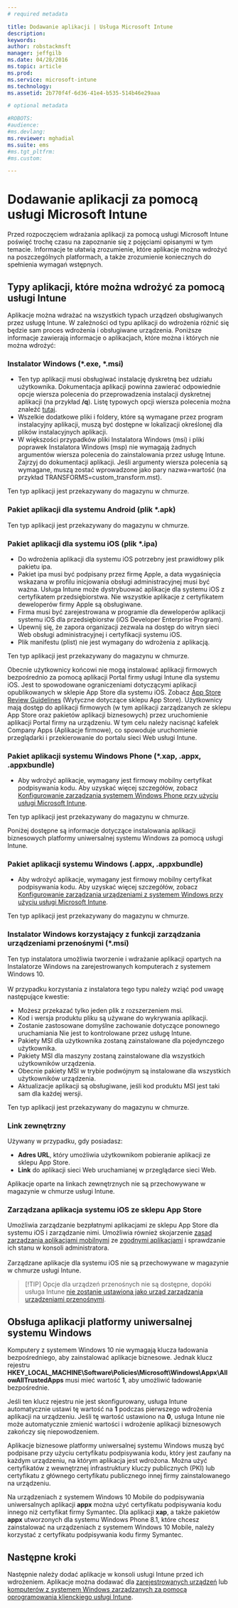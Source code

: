 ```yaml
---
# required metadata

title: Dodawanie aplikacji | Usługa Microsoft Intune
description:
keywords:
author: robstackmsft
manager: jeffgilb
ms.date: 04/28/2016
ms.topic: article
ms.prod:
ms.service: microsoft-intune
ms.technology:
ms.assetid: 2b770f4f-6d36-41e4-b535-514b46e29aaa

# optional metadata

#ROBOTS:
#audience:
#ms.devlang:
ms.reviewer: mghadial
ms.suite: ems
#ms.tgt_pltfrm:
#ms.custom:

---
```


# Dodawanie aplikacji za pomocą usługi Microsoft Intune
Przed rozpoczęciem wdrażania aplikacji za pomocą usługi Microsoft Intune poświęć trochę czasu na zapoznanie się z pojęciami opisanymi w tym temacie. Informacje te ułatwią zrozumienie, które aplikacje można wdrożyć na poszczególnych platformach, a także zrozumienie koniecznych do spełnienia wymagań wstępnych.

## Typy aplikacji, które można wdrożyć za pomocą usługi Intune
Aplikacje można wdrażać na wszystkich typach urządzeń obsługiwanych przez usługę Intune. W zależności od typu aplikacji do wdrożenia różnić się będzie sam proces wdrożenia i obsługiwane urządzenia. Poniższe informacje zawierają informacje o aplikacjach, które można i których nie można wdrożyć:


### **Instalator Windows (&#42;.exe, &#42;.msi)**
- Ten typ aplikacji musi obsługiwać instalację dyskretną bez udziału użytkownika. Dokumentacja aplikacji powinna zawierać odpowiednie opcje wiersza polecenia do przeprowadzenia instalacji dyskretnej aplikacji (na przykład **/q**). Listę typowych opcji wiersza polecenia można znaleźć [tutaj](https://support.microsoft.com/en-us/kb/227091).
- Wszelkie dodatkowe pliki i foldery, które są wymagane przez program instalacyjny aplikacji, muszą być dostępne w lokalizacji określonej dla plików instalacyjnych aplikacji.
- W większości przypadków pliki Instalatora Windows (msi) i pliki poprawek Instalatora Windows (msp) nie wymagają żadnych argumentów wiersza polecenia do zainstalowania przez usługę Intune. Zajrzyj do dokumentacji aplikacji. Jeśli argumenty wiersza polecenia są wymagane, muszą zostać wprowadzone jako pary nazwa=wartość (na przykład TRANSFORMS=custom_transform.mst).

Ten typ aplikacji jest przekazywany do magazynu w chmurze.
### **Pakiet aplikacji dla systemu Android (plik &#42;.apk)**
Ten typ aplikacji jest przekazywany do magazynu w chmurze.
### **Pakiet aplikacji dla systemu iOS (plik &#42;.ipa)**
- Do wdrożenia aplikacji dla systemu iOS potrzebny jest prawidłowy plik pakietu ipa.
- Pakiet ipa musi być podpisany przez firmę Apple, a data wygaśnięcia wskazana w profilu inicjowania obsługi administracyjnej musi być ważna. Usługa Intune może dystrybuować aplikacje dla systemu iOS z certyfikatem przedsiębiorstwa. Nie wszystkie aplikacje z certyfikatem deweloperów firmy Apple są obsługiwane.
- Firma musi być zarejestrowana w programie dla deweloperów aplikacji systemu iOS dla przedsiębiorstw (iOS Developer Enterprise Program).
- Upewnij się, że zapora organizacji zezwala na dostęp do witryn sieci Web obsługi administracyjnej i certyfikacji systemu iOS.
- Plik manifestu (plist) nie jest wymagany do wdrożenia z aplikacją.

Ten typ aplikacji jest przekazywany do magazynu w chmurze.

Obecnie użytkownicy końcowi nie mogą instalować aplikacji firmowych bezpośrednio za pomocą aplikacji Portal firmy usługi Intune dla systemu iOS. Jest to spowodowane ograniczeniami dotyczącymi aplikacji opublikowanych w sklepie App Store dla systemu iOS. Zobacz [App Store Review Guidelines](https://developer.apple.com/app-store/review/guidelines/) (Wytyczne dotyczące sklepu App Store). Użytkownicy mają dostęp do aplikacji firmowych (w tym aplikacji zarządzanych ze sklepu App Store oraz pakietów aplikacji biznesowych) przez uruchomienie aplikacji Portal firmy na urządzeniu. W tym celu należy nacisnąć kafelek Company Apps (Aplikacje firmowe), co spowoduje uruchomienie przeglądarki i przekierowanie do portalu sieci Web usługi Intune.

### **Pakiet aplikacji systemu Windows Phone (&#42;.xap, .appx, .appxbundle)**
- Aby wdrożyć aplikacje, wymagany jest firmowy mobilny certyfikat podpisywania kodu. Aby uzyskać więcej szczegółów, zobacz [Konfigurowanie zarządzania systemem Windows Phone przy użyciu usługi Microsoft Intune](set-up-windows-phone-management-with-microsoft-intune.md).

Ten typ aplikacji jest przekazywany do magazynu w chmurze.

Poniżej dostępne są informacje dotyczące instalowania aplikacji biznesowych platformy uniwersalnej systemu Windows za pomocą usługi Intune.

### **Pakiet aplikacji systemu Windows (.appx, .appxbundle)**
- Aby wdrożyć aplikacje, wymagany jest firmowy mobilny certyfikat podpisywania kodu. Aby uzyskać więcej szczegółów, zobacz [Konfigurowanie zarządzania urządzeniami z systemem Windows przy użyciu usługi Microsoft Intune](set-up-windows-device-management-with-microsoft-intune.md).

Ten typ aplikacji jest przekazywany do magazynu w chmurze.
### **Instalator Windows korzystający z funkcji zarządzania urządzeniami przenośnymi (&#42;.msi)**
Ten typ instalatora umożliwia tworzenie i wdrażanie aplikacji opartych na Instalatorze Windows na zarejestrowanych komputerach z systemem Windows 10.<br /><br />W przypadku korzystania z instalatora tego typu należy wziąć pod uwagę następujące kwestie:
- Możesz przekazać tylko jeden plik z rozszerzeniem msi.
- Kod i wersja produktu pliku są używane do wykrywania aplikacji.
- Zostanie zastosowane domyślne zachowanie dotyczące ponownego uruchamiania Nie jest to kontrolowane przez usługę Intune.
- Pakiety MSI dla użytkownika zostaną zainstalowane dla pojedynczego użytkownika.
- Pakiety MSI dla maszyny zostaną zainstalowane dla wszystkich użytkowników urządzenia.
- Obecnie pakiety MSI w trybie podwójnym są instalowane dla wszystkich użytkowników urządzenia.
- Aktualizacje aplikacji są obsługiwane, jeśli kod produktu MSI jest taki sam dla każdej wersji.

Ten typ aplikacji jest przekazywany do magazynu w chmurze.
### **Link zewnętrzny**
Używany w przypadku, gdy posiadasz:
- **Adres URL**, który umożliwia użytkownikom pobieranie aplikacji ze sklepu App Store.
- **Link** do aplikacji sieci Web uruchamianej w przeglądarce sieci Web.

Aplikacje oparte na linkach zewnętrznych nie są przechowywane w magazynie w chmurze usługi Intune.
### **Zarządzana aplikacja systemu iOS ze sklepu App Store**
Umożliwia zarządzanie bezpłatnymi aplikacjami ze sklepu App Store dla systemu iOS i zarządzanie nimi. Umożliwia również skojarzenie [zasad zarządzania aplikacjami mobilnymi](configure-and-deploy-mobile-application-management-policies-in-the-microsoft-intune-console.md) ze [zgodnymi aplikacjami](https://www.microsoft.com/en-us/server-cloud/products/microsoft-intune/partners.aspx) i sprawdzanie ich stanu w konsoli administratora.<br /><br />Zarządzane aplikacje dla systemu iOS nie są przechowywane w magazynie w chmurze usługi Intune.
> [!TIP] Opcje dla urządzeń przenośnych nie są dostępne, dopóki usługa Intune [nie zostanie ustawiona jako urząd zarządzania urządzeniami przenośnymi](get-ready-to-enroll-devices-in-microsoft-intune.md).

## Obsługa aplikacji platformy uniwersalnej systemu Windows
Komputery z systemem Windows 10 nie wymagają klucza ładowania bezpośredniego, aby zainstalować aplikacje biznesowe. Jednak klucz rejestru **HKEY_LOCAL_MACHINE\Software\Policies\Microsoft\Windows\Appx\AllowAllTrustedApps** musi mieć wartość **1**, aby umożliwić ładowanie bezpośrednie.

Jeśli ten klucz rejestru nie jest skonfigurowany, usługa Intune automatycznie ustawi tę wartość na **1** podczas pierwszego wdrożenia aplikacji na urządzeniu. Jeśli tę wartość ustawiono na **0**, usługa Intune nie może automatycznie zmienić wartości i wdrożenie aplikacji biznesowych zakończy się niepowodzeniem.

Aplikacje biznesowe platformy uniwersalnej systemu Windows muszą być podpisane przy użyciu certyfikatu podpisywania kodu, który jest zaufany na każdym urządzeniu, na którym aplikacja jest wdrożona. Można użyć certyfikatów z wewnętrznej infrastruktury kluczy publicznych (PKI) lub certyfikatu z głównego certyfikatu publicznego innej firmy zainstalowanego na urządzeniu.

Na urządzeniach z systemem Windows 10 Mobile do podpisywania uniwersalnych aplikacji **appx** można użyć certyfikatu podpisywania kodu innego niż certyfikat firmy Symantec. Dla aplikacji **xap**, a także pakietów **appx** utworzonych dla systemu Windows Phone 8.1, które chcesz zainstalować na urządzeniach z systemem Windows 10 Mobile, należy korzystać z certyfikatu podpisywania kodu firmy Symantec.

## Następne kroki 

Następnie należy dodać aplikacje w konsoli usługi Intune przed ich wdrożeniem. Aplikacje można dodawać dla [zarejestrowanych urządzeń](add-apps-for-mobile-devices-in-microsoft-intune.md) lub [komputerów z systemem Windows zarządzanych za pomocą oprogramowania klienckiego usługi Intune](add-apps-for-windows-pcs-in-microsoft-intune.md).

<!--HONumber=Jun16_HO2-->


